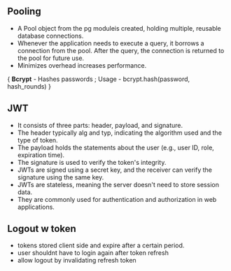 ## Pooling
 - A Pool object from the pg moduleis created, holding multiple, reusable database connections.
 - Whenever the application needs to execute a query, it borrows a connection from the pool. After the query, the connection is returned to the pool for future use.
 - Minimizes overhead increases performance.

{ **Bcrypt** - Hashes passwords ; Usage - bcrypt.hash(password, hash_rounds) }

## JWT
 - It consists of three parts: header, payload, and signature.
 - The header typically alg and typ, indicating the algorithm used and the type of token.
 - The payload holds the statements about the user (e.g., user ID, role, expiration time).
 - The signature is used to verify the token's integrity.
 - JWTs are signed using a secret key, and the receiver can verify the signature using the same key.
 - JWTs are stateless, meaning the server doesn't need to store session data.
 - They are commonly used for authentication and authorization in web applications.

## Logout w token

 - tokens stored client side and expire after a certain period.
 - user shouldnt have to login again after token refresh
 - allow logout by invalidating refresh token

